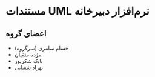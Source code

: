 # مستندات UML نرم‌افزار دبیرخانه

## اعضای گروه
* حسام سامری (سرگروه)
* مژده متقیان
* بابک شکرپور
* بهزاد شعبانی
